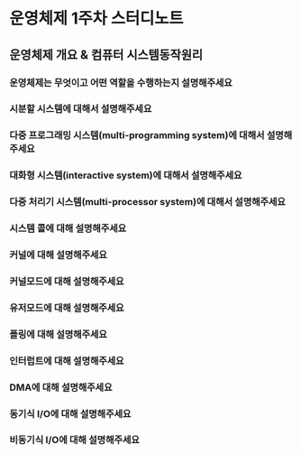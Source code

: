 # 운영체제 1주차 스터디노트

## 운영체제 개요 & 컴퓨터 시스템동작원리

### 운영체제는 무엇이고 어떤 역할을 수행하는지 설명해주세요

### 시분할 시스템에 대해서 설명해주세요

### 다중 프로그래밍 시스템(multi-programming system)에 대해서 설명해주세요

### 대화형 시스템(interactive system)에 대해서 설명해주세요

### 다중 처리기 시스템(multi-processor system)에 대해서 설명해주세요

### 시스템 콜에 대해 설명해주세요

### 커널에 대해 설명해주세요

### 커널모드에 대해 설명해주세요

### 유저모드에 대해 설명해주세요

### 폴링에 대해 설명해주세요

### 인터럽트에 대해 설명해주세요

### DMA에 대해 설명해주세요

### 동기식 I/O에 대해 설명해주세요

### 비동기식 I/O에 대해 설명해주세요
